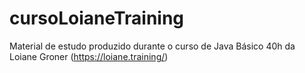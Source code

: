 # cursoLoianeTraining
Material de estudo produzido durante o curso de Java Básico 40h da Loiane Groner (https://loiane.training/)
